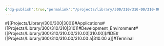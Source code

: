 ```yaml
---
{"dg-publish":true,"permalink":"/projects/library/300/310/310-00/310-00-a/","noteIcon":"0","created":"2024-02-13T19:07:21.906+09:00","updated":"2024-04-11T00:29:31.307+09:00"}
---
```


#[[Projects/Library/300/300\|300]]#Applications#[[Projects/Library/300/310/310\|310]]#Development_Environment#[[Projects/Library/300/310/310.00/310.00\|310.00]]#IDE#[[Projects/Library/300/310/310.00/310.00 a\|310.00 a]]#Terminal

